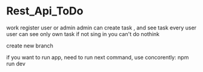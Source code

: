 # Rest_Api_ToDo

work register user or admin
admin can create task , and see task every user
user can see only own task
if not sing in you can't do nothink

create new branch

if you want to run app, need to run next command, use concorently:
npm run dev